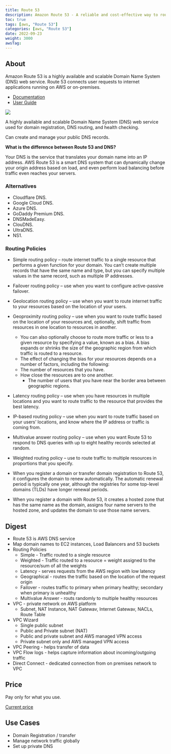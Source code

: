 ```yaml
---
title: Route 53
description: Amazon Route 53 - A reliable and cost-effective way to route end users to Internet applications
toc: true
tags: [aws, "Route 53"]
categories: [aws, "Route 53"]
date: 2022-09-23
weight: 3000
awsTag: 
---
```


## About

Amazon Route 53 is a highly available and scalable Domain Name System (DNS) web service. Route 53 connects user requests to internet applications running on AWS or on-premises.

- [Documentation](https://aws.amazon.com/route53/)
- [User Guide](https://docs.aws.amazon.com/route53/?id=docs_gateway)

![](https://d1.awsstatic.com/Route53/product-page-diagram_Amazon-Route-53_HIW%402x.4c2af00405a0825f83fca113352b480b19d9210e.png)

A highly available and scalable Domain Name System (DNS) web service used for domain registration, DNS routing, and health checking.

Can create and manage your public DNS records.

**What is the difference between Route 53 and DNS?**

Your DNS is the service that translates your domain name into an IP address. AWS Route 53 is a smart DNS system that can dynamically change your origin address based on load, and even perform load balancing before traffic even reaches your servers.

### Alternatives

- Cloudflare DNS.
- Google Cloud DNS.
- Azure DNS.
- GoDaddy Premium DNS.
- DNSMadeEasy.
- ClouDNS.
- UltraDNS.
- NS1.

### Routing Policies

- Simple routing policy – route internet traffic to a single resource that performs a given function for your domain. You can’t create multiple records that have the same name and type, but you can specify multiple values in the same record, such as multiple IP addresses.
- Failover routing policy – use when you want to configure active-passive failover.
- Geolocation routing policy – use when you want to route internet traffic to your resources based on the location of your users.
- Geoproximity routing policy – use when you want to route traffic based on the location of your resources and, optionally, shift traffic from resources in one location to resources in another.
  - You can also optionally choose to route more traffic or less to a given resource by specifying a value, known as a bias. A bias expands or shrinks the size of the geographic region from which traffic is routed to a resource.
  - The effect of changing the bias for your resources depends on a number of factors, including the following:
  - The number of resources that you have.
  - How close the resources are to one another.
    - The number of users that you have near the border area between geographic regions.
- Latency routing policy – use when you have resources in multiple locations and you want to route traffic to the resource that provides the best latency.
- IP-based routing policy – use when you want to route traffic based on your users’ locations, and know where the IP address or traffic is coming from.
- Multivalue answer routing policy – use when you want Route 53 to respond to DNS queries with up to eight healthy records selected at random.
- Weighted routing policy – use to route traffic to multiple resources in proportions that you specify.

- When you register a domain or transfer domain registration to Route 53, it configures the domain to renew automatically. The automatic renewal period is typically one year, although the registries for some top-level domains (TLDs) have longer renewal periods.

- When you register a domain with Route 53, it creates a hosted zone that has the same name as the domain, assigns four name servers to the hosted zone, and updates the domain to use those name servers.

## Digest

- Route 53 is AWS DNS service
- Map domain names to EC2 instances, Load Balancers and 53 buckets
- Routing Policies
  - Simple - Traffic routed to a single resource
  - Weighted - Traffic routed to a resource = weight assigned to the resource/sum of all the weights
  - Latency - serves requests from the AWS region with low latency
  - Geographical - routes the traffic based on the location of the request origin
  - Failover - routes traffic to primary when primary healthy; secondary when primary is unhealthy
  - Multivalue Answer - routs randomly to multiple healthy resources
- VPC - private network on AWS platform
  - Subnet, NAT Instance, NAT Gatewav, Internet Gatewav, NACLs, Route Table
- VPC Wizard
  - Single public subnet
  - Public and Private subnet (NAT)
  - Public and private subnet and AWS managed VPN access
  - Private subnet only and AWS managed VPN access
- VPC Peering - helps transfer of data
- VPC Flow logs - helps capture information about incoming/outgoing traffic
- Direct Connect - dedicated connection from on premises network to VPC

## Price

Pay only for what you use.

[Current price](https://aws.amazon.com/route53/pricing/)

## Use Cases

- Domain Registration / transfer
- Manage network traffic globally
- Set up private DNS
